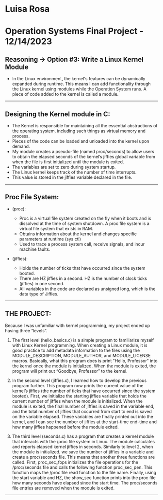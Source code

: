 # Luisa Rosa
# Operation Systems Final Project - 12/14/2023

## Reasoning → Option #3: Write a Linux Kernel Module

* In the Linux environment, the kernel's features can be dynamically expanded during runtime. This means I can add functionality through the Linux kernel using modules while the Operation System runs. A piece of code added to the kernel is called a module.

---

## Designing the Kernel module in C:
* The Kernel is responsible for maintaining all the essential abstractions of the operating system, including such things as virtual memory and process.
* Pieces of the code can be loaded and unloaded into the kernel upon demand.
* My module creates a pseudo-file (named proc/seconds) to allow users to obtain the elapsed seconds of the kernel’s jiffies global variable from when the file is first initialized until the module is exited.
* The variables are set to zero during system startup.
* The Linux kernel keeps track of the number of time interrupts.
* This value is stored in the jiffies variable declared in the file.

---

## Proc File System:
+ (proc):
    * Proc is a virtual file system created on the fly when it boots and is dissolved at the time of system shutdown. A proc file system is a virtual file system that exists in RAM.
    * Obtains information about the kernel and changes specific parameters at runtime (sys ctl)
    * Used to trace a process system call, receive signals, and incur machine faults.

+ (jiffies):
    * Holds the number of ticks that have occurred since the system booted.
    * There are HZ jiffies in a second. HZ is the number of clock ticks (jiffies) in one second.
    * All variables in the code are declared as unsigned long, which is the data type of Jiffies.

---

## THE PROJECT:
Because I was unfamiliar with kernel programming, my project ended up having three “levels”.

1) The first level (hello_basics.c) is a simple program to familiarize myself with Linux Kernel programming. When creating a Linux module, it is good practice to add metadata information to the files using the MODULE_DESCRIPTION, MODULE_AUTHOR, and MODULE_LICENSE macros. Basically, what this program does is print "Hello, Professor" into the kernel once the module is initialized. When the module is exited, the program will print out “Goodbye, Professor” to the kernel.

2) In the second level (jiffies.c), I learned how to develop the previous program further. This program now prints the current value of the kernel’s jiffies (the number of ticks that have occurred since the system booted). First, we initialize the starting jiffies variable that holds the current number of jiffies when the module is initialized. When the module is exited, the final number of jiffies is saved in the variable end, and the total number of jiffies that occurred from start to end is saved on the variable elapsed. These variables are finally printed out into the kernel, and I can see the number of jiffies at the start-time end-time and how many jiffies happened before the module exited.

3) The third level (seconds.c) has a program that creates a kernel module that interacts with the /proc file system in Linux. The module calculates and reports elapsed kernel jiffies in seconds. Similarly to level 2, when the module is initialized, we save the number of jiffies in a variable and create a proc/seconds file. This means that another three functions are called. First, proc_sec_fops initializes the file operations for the /proc/seconds file and calls the following function proc_sec_pen. This function maps the /proc file read function to the file name. Finally, using the start variable and HZ, the show_sec function prints into the proc file how many seconds have elapsed since the start time. The proc/seconds file entries are removed when the module is exited.

---

